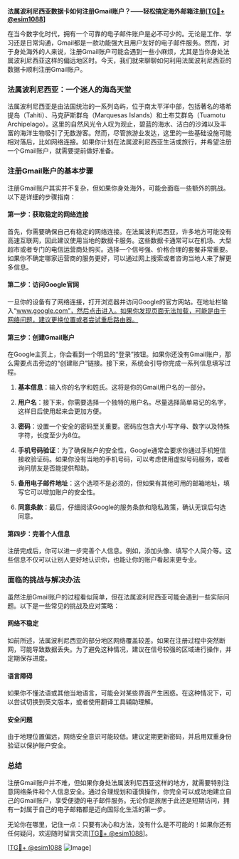 **法属波利尼西亚数据卡如何注册Gmail账户？——轻松搞定海外邮箱注册[[TG💪+ @esim1088](https://t.me/s/esim1088)]**

在当今数字化时代，拥有一个可靠的电子邮件账户是必不可少的。无论是工作、学习还是日常沟通，Gmail都是一款功能强大且用户友好的电子邮件服务。然而，对于身处海外的人来说，注册Gmail账户可能会遇到一些小麻烦，尤其是当你身处法属波利尼西亚这样的偏远地区时。今天，我们就来聊聊如何利用法属波利尼西亚的数据卡顺利注册Gmail账户。

### 法属波利尼西亚：一个迷人的海岛天堂

法属波利尼西亚是由法国统治的一系列岛屿，位于南太平洋中部，包括著名的塔希提岛（Tahiti）、马克萨斯群岛（Marquesas Islands）和土布艾群岛（Tuamotu Archipelago）。这里的自然风光令人叹为观止，碧蓝的海水、洁白的沙滩以及丰富的海洋生物吸引了无数游客。然而，尽管旅游业发达，这里的一些基础设施可能相对落后，比如网络连接。如果你计划在法属波利尼西亚生活或旅行，并希望注册一个Gmail账户，就需要提前做好准备。

### 注册Gmail账户的基本步骤

注册Gmail账户其实并不复杂，但如果你身处海外，可能会面临一些额外的挑战。以下是详细的步骤指南：

#### 第一步：获取稳定的网络连接

首先，你需要确保自己有稳定的网络连接。在法属波利尼西亚，许多地方可能没有高速互联网，因此建议使用当地的数据卡服务。这些数据卡通常可以在机场、大型超市或者专门的电信运营商处购买。选择一个信号强、价格合理的套餐非常重要。如果你不确定哪家运营商的服务更好，可以通过网上搜索或者咨询当地人来了解更多信息。

#### 第二步：访问Google官网

一旦你的设备有了网络连接，打开浏览器并访问Google的官方网站。在地址栏输入“www.google.com”，然后点击进入。如果你发现页面无法加载，可能是由于网络问题，建议更换位置或者尝试重启路由器。

#### 第三步：创建Gmail账户

在Google主页上，你会看到一个明显的“登录”按钮。如果你还没有Gmail账户，那么需要点击旁边的“创建账户”链接。接下来，系统会引导你完成一系列信息填写过程。

1. **基本信息**：输入你的名字和姓氏。这将是你的Gmail用户名的一部分。
   
2. **用户名**：接下来，你需要选择一个独特的用户名。尽量选择简单易记的名字，这样日后使用起来会更加方便。

3. **密码**：设置一个安全的密码至关重要。密码应包含大小写字母、数字以及特殊字符，长度至少为8位。

4. **手机号码验证**：为了确保账户的安全性，Google通常会要求你通过手机短信接收验证码。如果你没有当地的手机号码，可以考虑使用虚拟号码服务，或者询问朋友是否能提供帮助。

5. **备用电子邮件地址**：这个选项不是必须的，但如果有其他可用的邮箱地址，填写它可以增加账户的安全性。

6. **同意条款**：最后，仔细阅读Google的服务条款和隐私政策，确认无误后勾选同意。

#### 第四步：完善个人信息

注册完成后，你可以进一步完善个人信息。例如，添加头像、填写个人简介等。这些信息不仅可以让别人更好地认识你，也能让你的账户看起来更专业。

### 面临的挑战与解决办法

虽然注册Gmail账户的过程看似简单，但在法属波利尼西亚可能会遇到一些实际问题。以下是一些常见的挑战及应对策略：

#### 网络不稳定

如前所述，法属波利尼西亚的部分地区网络覆盖较差。如果在注册过程中突然断网，可能导致数据丢失。为了避免这种情况，建议在信号较强的区域进行操作，并定期保存进度。

#### 语言障碍

如果你不懂法语或其他当地语言，可能会对某些界面产生困惑。在这种情况下，可以尝试切换到英文版本，或者使用翻译工具辅助理解。

#### 安全问题

由于地理位置偏远，网络安全意识可能较低。建议定期更新密码，并启用双重身份验证以保护账户安全。

### 总结

注册Gmail账户并不难，但如果你身处法属波利尼西亚这样的地方，就需要特别注意网络条件和个人信息安全。通过合理规划和谨慎操作，你完全可以成功地建立自己的Gmail账户，享受便捷的电子邮件服务。无论你是旅居于此还是短期访问，拥有一封属于自己的电子邮箱都是迈向国际化生活的第一步。

无论你在哪里，记住一点：只要有决心和方法，没有什么是不可能的！如果你还有任何疑问，欢迎随时留言交流[[TG💪+ @esim1088](https://t.me/s/esim1088)]。

[[TG💪+ @esim1088](https://t.me/s/esim1088) ![Image](https://i.postimg.cc/4NQfJmqS/Snipaste-2025-05-13-00-14-12.png)]